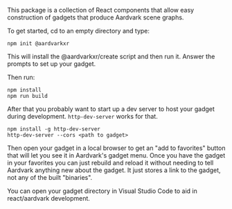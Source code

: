 This package is a collection of React components that allow easy construction of gadgets that produce Aardvark scene graphs.

To get started, cd to an empty directory and type: 

	npm init @aardvarkxr

This will install the @aardvarkxr/create script and then run it. Answer the prompts to set up your gadget.

Then run:

	npm install
	npm run build

After that you probably want to start up a dev server to host your gadget during development. `http-dev-server` works for that.

	npm install -g http-dev-server
	http-dev-server --cors <path to gadget>

Then open your gadget in a local browser to get an "add to favorites" button that will let you see it in Aardvark's gadget menu. 
Once you have the gadget in your favorites you can just rebuild and reload it without needing to tell Aardvark anything new about the gadget. 
It just stores a link to the gadget, not any of the built "binaries".

You can open your gadget directory in Visual Studio Code to aid in react/aardvark development.
